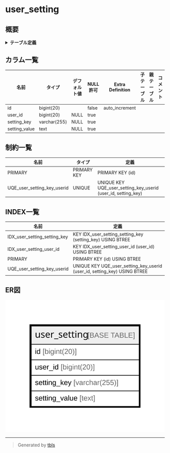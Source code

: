 # user_setting

## 概要

<details>
<summary><strong>テーブル定義</strong></summary>

```sql
CREATE TABLE `user_setting` (
  `id` bigint(20) NOT NULL AUTO_INCREMENT,
  `user_id` bigint(20) DEFAULT NULL,
  `setting_key` varchar(255) DEFAULT NULL,
  `setting_value` text DEFAULT NULL,
  PRIMARY KEY (`id`),
  UNIQUE KEY `UQE_user_setting_key_userid` (`user_id`,`setting_key`),
  KEY `IDX_user_setting_user_id` (`user_id`),
  KEY `IDX_user_setting_setting_key` (`setting_key`)
) ENGINE=InnoDB DEFAULT CHARSET=utf8mb4 ROW_FORMAT=DYNAMIC
```

</details>

## カラム一覧

| 名前            | タイプ          | デフォルト値       | NULL許可   | Extra Definition | 子テーブル      | 親テーブル      | コメント     |
| ------------- | ------------ | ------------ | -------- | ---------------- | ---------- | ---------- | -------- |
| id            | bigint(20)   |              | false    | auto_increment   |            |            |          |
| user_id       | bigint(20)   | NULL         | true     |                  |            |            |          |
| setting_key   | varchar(255) | NULL         | true     |                  |            |            |          |
| setting_value | text         | NULL         | true     |                  |            |            |          |

## 制約一覧

| 名前                          | タイプ         | 定義                                                            |
| --------------------------- | ----------- | ------------------------------------------------------------- |
| PRIMARY                     | PRIMARY KEY | PRIMARY KEY (id)                                              |
| UQE_user_setting_key_userid | UNIQUE      | UNIQUE KEY UQE_user_setting_key_userid (user_id, setting_key) |

## INDEX一覧

| 名前                           | 定義                                                                        |
| ---------------------------- | ------------------------------------------------------------------------- |
| IDX_user_setting_setting_key | KEY IDX_user_setting_setting_key (setting_key) USING BTREE                |
| IDX_user_setting_user_id     | KEY IDX_user_setting_user_id (user_id) USING BTREE                        |
| PRIMARY                      | PRIMARY KEY (id) USING BTREE                                              |
| UQE_user_setting_key_userid  | UNIQUE KEY UQE_user_setting_key_userid (user_id, setting_key) USING BTREE |

## ER図

![er](user_setting.svg)

---

> Generated by [tbls](https://github.com/k1LoW/tbls)
